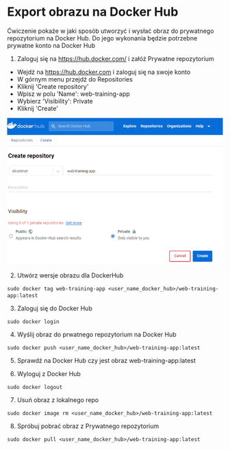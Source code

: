 # Export obrazu na Docker Hub
Ćwiczenie pokaże w jaki sposób utworzyć i wysłać obraz do prywatnego repozytorium na Docker Hub.
Do jego wykonania będzie potrzebne prywatne konto na Docker Hub

1. Zaloguj się na https://hub.docker.com/ i załóż Prywatne repozytorium
- Wejdź na https://hub.docker.com i zaloguj się na swoje konto
- W górnym menu przejdź do Repositories
- Kliknij 'Create repository'
- Wpisz w polu 'Name': web-training-app
- Wybierz 'Visibility': Private
- Kliknij 'Create'

![Private Repo Docker Hub](docker_hub_private_registry.png)

2. Utwórz wersje obrazu dla DockerHub
```
sudo docker tag web-training-app <user_name_docker_hub>/web-training-app:latest
```

3. Zaloguj się do Docker Hub
```
sudo docker login
```

4. Wyślij obraz do prwatnego repozytorium na Docker Hub
```
sudo docker push <user_name_docker_hub>/web-training-app:latest
```

5. Sprawdź na Docker Hub czy jest obraz web-training-app:latest

6. Wyloguj z Docker Hub
```
sudo docker logout
```

7. Usuń obraz z lokalnego repo
```
sudo docker image rm <user_name_docker_hub>/web-training-app:latest
```

8. Spróbuj pobrać obraz z Prywatnego repozytorium
```
sudo docker pull <user_name_docker_hub>/web-training-app:latest
```

